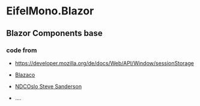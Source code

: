 # EifelMono.Blazor


## Blazor Components base 

### code from 

* https://developer.mozilla.org/de/docs/Web/API/Window/sessionStorage



* [Blazaco](https://github.com/Kyle-Undefined/Blazaco)
* [NDCOslo Steve Sanderson](https://github.com/SteveSandersonMS/presentation-2019-06-NDCOslo)
* ....
